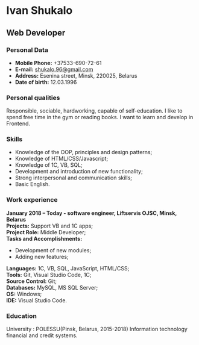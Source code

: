 # Ivan Shukalo

## Web Developer

### Personal Data

* **Mobile Phone:** +37533-690-72-61
* **E-mail:** shukalo.96@gmail.com
* **Address:** Esenina street, Minsk, 220025, Belarus
* **Date of birth:** 12.03.1996

### Personal qualities

Responsible, sociable, hardworking, capable of self-education. I like to spend free time in the gym or reading books. I want to learn and develop in Frontend.

### Skills

* Knowledge of the OOP, principles and design patterns;
* Knowledge of HTML/CSS/Javascript;
* Knowledge of 1C, VB, SQL;
* Development and introduction of new functionality;
* Strong interpersonal and communication skills;
* Basic English.

### Work experience

**January 2018 – Today  - software engineer,  Liftservis OJSC, Minsk, Belarus**  
**Projects:** Support VB and 1C apps;  
**Project Role:** Middle Developer;  
**Tasks and Accomplishments:**
* Development of new modules;
* Adding new features;

**Languages:** 1C, VB, SQL, JavaScript, HTML/CSS;  
**Tools:** Git, Visual Studio Code, 1С;  
**Source Control:** Git;  
**Databases:** MySQL, MS SQL Server;  
**OS:** Windows;  
**IDE:** Visual Studio Code.

### Education

University : POLESSU(Pinsk, Belarus, 2015-2018)
Information technology financial and credit systems.
